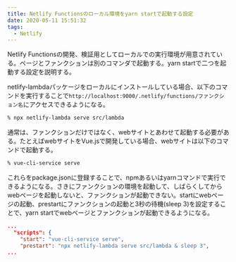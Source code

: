 ```yaml
---
title: Netlify Functionsのローカル環境をyarn startで起動する設定
date: 2020-05-11 15:51:32
tags:
  - Netlify
---
```


Netlify Functionsの開発、検証用としてローカルでの実行環境が用意されている。ページとファンクションは別のコマンダで起動する。yarn startで二つを起動する設定を説明する。

<!--more-->

netlify-lambdaパッケージをローカルにインストールしている場合、以下のコマンドを実行することで`http://localhost:9000/.netlify/functions/ファンクション名`にアクセスできるようになる。

```sh
% npx netlify-lambda serve src/lambda
```

通常は、ファンクションだけではなく、webサイトとあわせて起動する必要がある。たとえばwebサイトをVue.jsで開発している場合、webサイトは以下のコマンドで起動する。

```sh
% vue-cli-service serve
```

これらをpackage.jsonに登録することで、npmあるいはyarnコマンドで実行できるようになる。さきにファンクションの環境を起動して、しばらくしてからwebページを起動しないと、ファンクションが起動できない。startにwebページの起動、prestartにファンクションの起動と3秒の待機(sleep 3)を設定することで、yarn startでwebページとファンクションが起動できるようになる。

```json
...
  "scripts": {
    "start": "vue-cli-service serve",
    "prestart": "npx netlify-lambda serve src/lambda & sleep 3",
...
```
